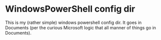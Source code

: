 WindowsPowerShell config dir
============================

This is my (rather simple) windows powershell config dir. It goes in Documents
(per the curious Microsoft logic that all manner of things go in Documents).
